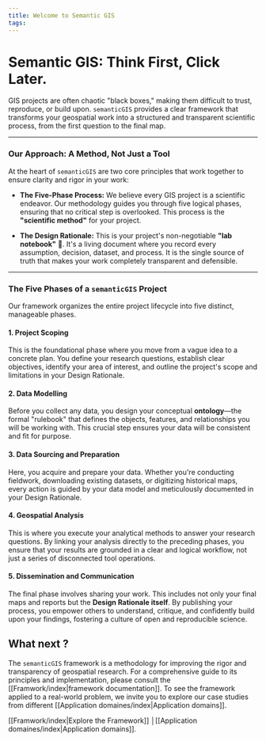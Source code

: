 ```yaml
---
title: Welcome to Semantic GIS
tags:
---
```

# Semantic GIS: Think First, Click Later.

GIS projects are often chaotic "black boxes," making them difficult to trust, reproduce, or build upon. `semanticGIS` provides a clear framework that transforms your geospatial work into a structured and transparent scientific process, from the first question to the final map.

---

### Our Approach: A Method, Not Just a Tool 

At the heart of `semanticGIS` are two core principles that work together to ensure clarity and rigor in your work:

- **The Five-Phase Process:** We believe every GIS project is a scientific endeavor. Our methodology guides you through five logical phases, ensuring that no critical step is overlooked. This process is the **"scientific method"** for your project.
    
- **The Design Rationale:** This is your project's non-negotiable **"lab notebook"** 📓. It's a living document where you record every assumption, decision, dataset, and process. It is the single source of truth that makes your work completely transparent and defensible.
    

---

### The Five Phases of a `semanticGIS` Project

Our framework organizes the entire project lifecycle into five distinct, manageable phases.

#### **1. Project Scoping**

This is the foundational phase where you move from a vague idea to a concrete plan. You define your research questions, establish clear objectives, identify your area of interest, and outline the project's scope and limitations in your Design Rationale.

#### **2. Data Modelling**

Before you collect any data, you design your conceptual **ontology**—the formal "rulebook" that defines the objects, features, and relationships you will be working with. This crucial step ensures your data will be consistent and fit for purpose.

#### **3. Data Sourcing and Preparation**

Here, you acquire and prepare your data. Whether you're conducting fieldwork, downloading existing datasets, or digitizing historical maps, every action is guided by your data model and meticulously documented in your Design Rationale.

#### **4. Geospatial Analysis**

This is where you execute your analytical methods to answer your research questions. By linking your analysis directly to the preceding phases, you ensure that your results are grounded in a clear and logical workflow, not just a series of disconnected tool operations.

#### **5. Dissemination and Communication**

The final phase involves sharing your work. This includes not only your final maps and reports but the **Design Rationale itself**. By publishing your process, you empower others to understand, critique, and confidently build upon your findings, fostering a culture of open and reproducible science.

## What next ?
The `semanticGIS` framework is a methodology for improving the rigor and transparency of geospatial research. For a comprehensive guide to its principles and implementation, please consult the [[Framwork/index|framework documentation]]. To see the framework applied to a real-world problem, we invite you to explore our case studies from different [[Application domaines/index|Application domains]].

 [[Framwork/index|Explore the Framework]] │[[Application domaines/index|Application domains]].

